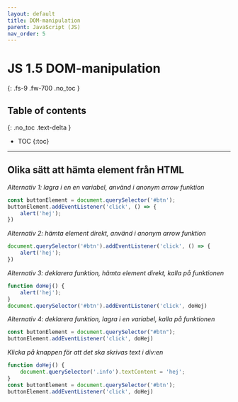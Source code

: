 ```yaml
---
layout: default
title: DOM-manipulation
parent: JavaScript (JS)
nav_order: 5
---
```


# JS 1.5 DOM-manipulation
{: .fs-9 .fw-700 .no_toc }

## Table of contents
{: .no_toc .text-delta }

- TOC
{:toc}

---

## Olika sätt att hämta element från HTML

*Alternativ 1: lagra i en en variabel, använd i anonym arrow funktion*

```javascript
const buttonElement = document.querySelector('#btn');
buttonElement.addEventListener('click', () => {
    alert('hej');
})
```

*Alternativ 2: hämta element direkt, använd i anonym arrow funktion*

```javascript
document.querySelector('#btn').addEventListener('click', () => {
    alert('hej');
})
```

*Alternativ 3: deklarera funktion, hämta element direkt, kalla på funktionen*

```javascript
function doHej() {
    alert('hej');
}
document.querySelector('#btn').addEventListener('click', doHej)
```

*Alternativ 4: deklarera funktion, lagra i en variabel, kalla på funktionen*

```javascript
const buttonElement = document.querySelector("#btn");
buttonElement.addEventListener('click', doHej)
```

*Klicka på knappen för att det ska skrivas text i div:en*

```javascript
function doHej() {
    document.querySelector('.info').textContent = 'hej';
}
const buttonElement = document.querySelector('#btn');
buttonElement.addEventListener('click', doHej)
```